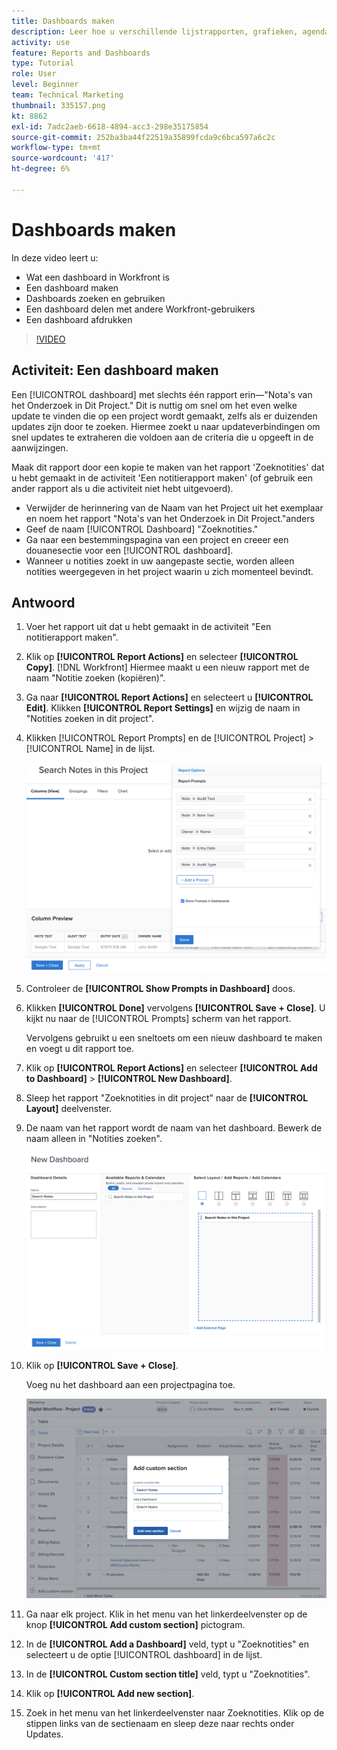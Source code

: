 ```yaml
---
title: Dashboards maken
description: Leer hoe u verschillende lijstrapporten, grafieken, agenda's en externe webpagina's kunt combineren in een dashboard in Workfront.
activity: use
feature: Reports and Dashboards
type: Tutorial
role: User
level: Beginner
team: Technical Marketing
thumbnail: 335157.png
kt: 8862
exl-id: 7adc2aeb-6618-4894-acc3-298e35175854
source-git-commit: 252ba3ba44f22519a35899fcda9c6bca597a6c2c
workflow-type: tm+mt
source-wordcount: '417'
ht-degree: 6%

---
```


# Dashboards maken

In deze video leert u:

* Wat een dashboard in Workfront is
* Een dashboard maken
* Dashboards zoeken en gebruiken
* Een dashboard delen met andere Workfront-gebruikers
* Een dashboard afdrukken

>[!VIDEO](https://video.tv.adobe.com/v/335157/?quality=12)

## Activiteit: Een dashboard maken

Een [!UICONTROL dashboard] met slechts één rapport erin—&quot;Nota&#39;s van het Onderzoek in Dit Project.&quot; Dit is nuttig om snel om het even welke update te vinden die op een project wordt gemaakt, zelfs als er duizenden updates zijn door te zoeken. Hiermee zoekt u naar updateverbindingen om snel updates te extraheren die voldoen aan de criteria die u opgeeft in de aanwijzingen.

Maak dit rapport door een kopie te maken van het rapport &#39;Zoeknotities&#39; dat u hebt gemaakt in de activiteit &#39;Een notitierapport maken&#39; (of gebruik een ander rapport als u die activiteit niet hebt uitgevoerd).

* Verwijder de herinnering van de Naam van het Project uit het exemplaar en noem het rapport &quot;Nota&#39;s van het Onderzoek in Dit Project.&quot;anders
* Geef de naam [!UICONTROL Dashboard] &quot;Zoeknotities.&quot;
* Ga naar een bestemmingspagina van een project en creeer een douanesectie voor een [!UICONTROL dashboard].
* Wanneer u notities zoekt in uw aangepaste sectie, worden alleen notities weergegeven in het project waarin u zich momenteel bevindt.

## Antwoord

1. Voer het rapport uit dat u hebt gemaakt in de activiteit &quot;Een notitierapport maken&quot;.
1. Klik op **[!UICONTROL Report Actions]** en selecteer **[!UICONTROL Copy]**. [!DNL Workfront] Hiermee maakt u een nieuw rapport met de naam &quot;Notitie zoeken (kopiëren)&quot;.
1. Ga naar **[!UICONTROL Report Actions]** en selecteert u **[!UICONTROL Edit]**. Klikken **[!UICONTROL Report Settings]** en wijzig de naam in &quot;Notities zoeken in dit project&quot;.
1. Klikken [!UICONTROL Report Prompts] en de [!UICONTROL Project] > [!UICONTROL Name] in de lijst.

   ![Een afbeelding van het scherm om een nieuw dashboard te maken](assets/edit-report-prompts.png)

1. Controleer de **[!UICONTROL Show Prompts in Dashboard]** doos.
1. Klikken **[!UICONTROL Done]** vervolgens **[!UICONTROL Save + Close]**. U kijkt nu naar de [!UICONTROL Prompts] scherm van het rapport.

   Vervolgens gebruikt u een sneltoets om een nieuw dashboard te maken en voegt u dit rapport toe.

1. Klik op **[!UICONTROL Report Actions]** en selecteer **[!UICONTROL Add to Dashboard]** > **[!UICONTROL New Dashboard]**.
1. Sleep het rapport &quot;Zoeknotities in dit project&quot; naar de **[!UICONTROL Layout]** deelvenster.
1. De naam van het rapport wordt de naam van het dashboard. Bewerk de naam alleen in &quot;Notities zoeken&quot;.

   ![Een afbeelding van het scherm om een nieuw dashboard te maken](assets/create-dashboard.png)

1. Klik op **[!UICONTROL Save + Close]**.

   Voeg nu het dashboard aan een projectpagina toe.

   ![Een afbeelding van het scherm om een nieuw dashboard te maken](assets/add-custom-section.png)

1. Ga naar elk project. Klik in het menu van het linkerdeelvenster op de knop **[!UICONTROL Add custom section]** pictogram.
1. In de **[!UICONTROL Add a Dashboard]** veld, typt u &quot;Zoeknotities&quot; en selecteert u de optie [!UICONTROL dashboard] in de lijst.
1. In de **[!UICONTROL Custom section title]** veld, typt u &quot;Zoeknotities&quot;.
1. Klik op **[!UICONTROL Add new section]**.
1. Zoek in het menu van het linkerdeelvenster naar Zoeknotities. Klik op de stippen links van de sectienaam en sleep deze naar rechts onder Updates.

